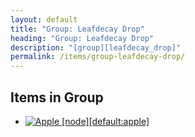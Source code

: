 ```yaml
---
layout: default
title: "Group: Leafdecay Drop"
heading: "Group: Leafdecay Drop"
description: "[group][leafdecay_drop]"
permalink: /items/group-leafdecay-drop/
---
```



## Items in Group

<ul class="list-items clearfix">
    <li><a href="{{site.baseurl}}/items/default-apple/"><img src="{{site.baseurl}}/assets/img/items/itemcubes/default_apple.png" data-toggle="tooltip" title="Apple [node][default:apple]"></a></li>
</ul>
